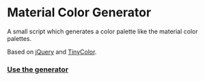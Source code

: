 # Material Color Generator

A small script which generates a color palette like the material color palettes.

Based on [jQuery](https://github.com/jquery/jquery) and [TinyColor](https://github.com/bgrins/TinyColor).

### [Use the generator](http://auchri.github.io/MaterialColorGenerator/)
